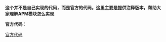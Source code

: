 **这个并不是自己实现的代码，而是官方的代码，这里主要是提供注释版本，帮助大家理解APM模块怎么实现**

**官方代码：**

[官方代码](https://github.com/guxinqian/AP3D)